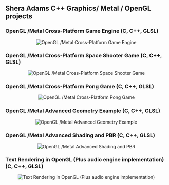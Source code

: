 ## Shera Adams C++ Graphics/ Metal / OpenGL projects

### OpenGL /Metal Cross-Platform Game Engine (C, C++, GLSL)

<div style="text-align: center;">
    <img src="https://github.com/sheraadams/Graphics-Rendering-Portfolio/assets/110789514/168d5504-ec8b-492a-aa16-9b0a7d30f625" alt="OpenGL /Metal Cross-Platform Game Engine">
</div>

### OpenGL /Metal Cross-Platform Space Shooter Game (C, C++, GLSL)

<div style="text-align: center;">
    <img src="https://github.com/sheraadams/Graphics-Rendering-Portfolio/assets/110789514/63c331e3-a26f-4ec6-b92d-2ee4343419fd" alt="OpenGL /Metal Cross-Platform Space Shooter Game">
</div>

### OpenGL /Metal Cross-Platform Pong Game (C, C++, GLSL)


<div style="text-align: center;">
    <img src="https://github.com/sheraadams/Graphics-Rendering-Portfolio/assets/110789514/c8734bff-32ba-4ce0-9989-e069f3cd7df3" alt="OpenGL /Metal Cross-Platform Pong Game">
</div>

 
### OpenGL /Metal Advanced Geometry Example (C, C++, GLSL)

<div style="text-align: center;">
    <img src="https://github.com/sheraadams/Graphics-Rendering-Portfolio/assets/110789514/06d350ea-00ba-4d97-a880-1cf19d8802b2" alt="OpenGL /Metal Advanced Geometry Example">
</div>


### OpenGL /Metal Advanced Shading and PBR (C, C++, GLSL)

<div style="text-align: center;">
    <img src="https://github.com/sheraadams/Graphics-Rendering-Portfolio/assets/110789514/e56e1e7b-b8bf-43d8-9d6a-ac092de49093" alt="OpenGL /Metal Advanced Shading and PBR">
</div>

### Text Rendering in OpenGL (Plus audio engine implementation) (C, C++, GLSL)

<div style="text-align: center;">
    <img src="https://github.com/sheraadams/Graphics-Rendering-Portfolio/assets/110789514/7b8df28d-837d-4397-bf73-99a67c4fccbb" alt="Text Rendering in OpenGL (Plus audio engine implementation)">
</div>


 

